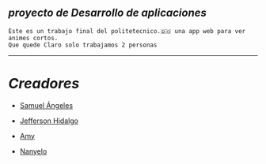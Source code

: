 ## _proyecto de Desarrollo de aplicaciones_ 
```
Este es un trabajo final del politetecnico.🇩🇴 una app web para ver animes cortos. 
Que quede Claro solo trabajamos 2 personas
```
---
# *Creadores*
* [Samuel Ángeles](https://github.com/5samuel)

* [Jefferson Hidalgo](https://github.com/JeffersonHidalgo)

* [Amy](https://github.com/Amy006)
* [Nanyelo](https://github.com/nanyelofe123)
